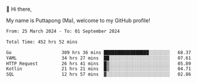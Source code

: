 👋 Hi there,

My name is Puttapong (Ma), welcome to my GitHub profile!

<!--START_SECTION:waka-->

```txt
From: 25 March 2024 - To: 01 September 2024

Total Time: 452 hrs 52 mins

Go                   309 hrs 36 mins █████████████████░░░░░░░░   68.37 %
YAML                 34 hrs 27 mins  ██░░░░░░░░░░░░░░░░░░░░░░░   07.61 %
HTTP Request         26 hrs 41 mins  █▒░░░░░░░░░░░░░░░░░░░░░░░   05.89 %
Kotlin               21 hrs 21 mins  █▒░░░░░░░░░░░░░░░░░░░░░░░   04.71 %
SQL                  12 hrs 57 mins  ▓░░░░░░░░░░░░░░░░░░░░░░░░   02.86 %
```

<!--END_SECTION:waka-->
